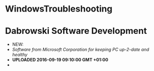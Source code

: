 
# WindowsTroubleshooting
 # Dabrowski Software Development

- NEW:
 - *Software from Microsoft Corporation for keeping PC up-2-date and healthy*
 - <strong>UPLOADED 2016-09-19 09:10:00 GMT +01:00</strong>
 - 
